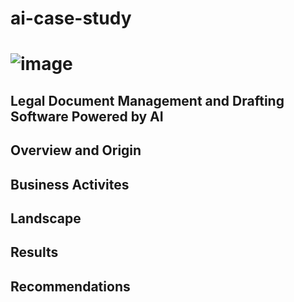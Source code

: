 # ai-case-study
# ![image](https://github.com/crmartella/ai-case-study/assets/147019331/2f93674d-075e-430a-8da0-3851f4b14314)
## Legal Document Management and Drafting Software Powered by AI
## Overview and Origin
## Business Activites
## Landscape
## Results
## Recommendations
